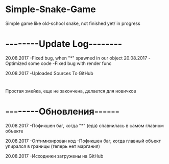 # Simple-Snake-Game
Simple game like old-school snake, not finished yet/ in progress
# --------Update Log--------
 20.08.2017
 -Fixed bug, when "*" spawned in our object
 20.08.2017
 -Optimized some code
 -Fixed bug with render func
 
 20.08.2017
 -Uploaded Sources To GitHub
#
 Простая змейка, еще не закончена, делается для новичков
 # --------Обновления------
  20.08.2017
  -Пофикшен баг, когда "*" (еда) спавнилась в самом главном объекте 
  
  20.08.2017
  -Оптимизирован код
  -Пофикшен баг, когда главный объект упирался в границы (теперь нет маргания)
  
  20.08.2017
  -Исходники загружены на GitHub
